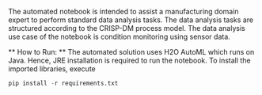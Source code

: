 The automated notebook is intended to assist a manufacturing domain expert to perform standard data analysis tasks. The data analysis tasks are structured according to the CRISP-DM process model. 
The data analysis use case of the notebook is condition monitoring using sensor data.

** How to Run: **
The automated solution uses H2O AutoML which runs on Java. Hence, JRE installation is required to run the notebook.
To install the imported libraries, execute 

```python
pip install -r requirements.txt
```
